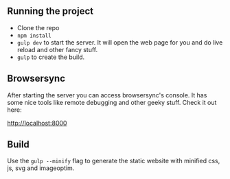 ## Running the project

- Clone the repo
- `npm install`
- `gulp dev` to start the server. It will open the web page for you and do live reload and other fancy stuff.
- `gulp` to create the build.

## Browsersync

After starting the server you can access browsersync's console. It has some nice tools like remote debugging and other geeky stuff. Check it out here:

[http://localhost:8000](http://localhost:8000)

## Build

Use the `gulp --minify` flag to generate the static website with minified css, js, svg and imageoptim.
